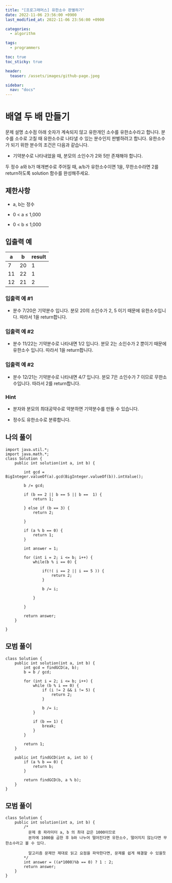 ```yaml
---
title: "[프로그래머스] 유한소수 판별하기"
date: 2022-11-06 23:56:00 +0900
last_modified_at: 2022-11-06 23:56:00 +0900

categories:
  - algorithm

tags: 
  - programmers

toc: true
toc_sticky: true

header: 
  teaser: /assets/images/github-page.jpeg

sidebar:
  nav: "docs"
---
```


# 배열 두 배 만들기
문제 설명
소수점 아래 숫자가 계속되지 않고 유한개인 소수를 유한소수라고 합니다. 분수를 소수로 고칠 때 유한소수로 나타낼 수 있는 분수인지 판별하려고 합니다. 유한소수가 되기 위한 분수의 조건은 다음과 같습니다.

- 기약분수로 나타내었을 때, 분모의 소인수가 2와 5만 존재해야 합니다.

두 정수 a와 b가 매개변수로 주어질 때, a/b가 유한소수이면 1을, 무한소수라면 2를 return하도록 solution 함수를 완성해주세요.

## 제한사항
- a, b는 정수

- 0 < a ≤ 1,000

- 0 < b ≤ 1,000

## 입출력 예
|a|b|result|
|---|---|---|
|7|20|1|
|11|22|1|
|12|21|2|

### 입출력 예 #1

- 분수 7/20은 기약분수 입니다. 분모 20의 소인수가 2, 5 이기 때문에 유한소수입니다. 따라서 1을 return합니다.
### 입출력 예 #2

- 분수 11/22는 기약분수로 나타내면 1/2 입니다. 분모 2는 소인수가 2 뿐이기 때문에 유한소수 입니다. 따라서 1을 return합니다.
### 입출력 예 #2

- 분수 12/21는 기약분수로 나타내면 4/7 입니다. 분모 7은 소인수가 7 이므로 무한소수입니다. 따라서 2를 return합니다.


### Hint

- 분자와 분모의 최대공약수로 약분하면 기약분수를 만들 수 있습니다.

- 정수도 유한소수로 분류합니다.

## 나의 풀이
```
import java.util.*;
import java.math.*;
class Solution {
    public int solution(int a, int b) {

        int gcd = BigInteger.valueOf(a).gcd(BigInteger.valueOf(b)).intValue();

        b /= gcd;

        if (b == 2 || b == 5 || b ==  1) {
            return 1;

        } else if (b == 3) {
            return 2;

        }

        if (a % b == 0) {
            return 1;
        }

        int answer = 1;

        for (int i = 2; i <= b; i++) {
            while(b % i == 0) {
                
                if(!( i == 2 || i == 5 )) {
                    return 2;
                }
                
                b /= i;

            }
           
        }
        
        return answer;
    }

}
```
## 모범 풀이
```
class Solution {
    public int solution(int a, int b) {
        int gcd = findGCD(a, b);
        b = b / gcd;

        for (int i = 2; i <= b; i++) {
            while (b % i == 0) {
                if (i != 2 && i != 5) {
                    return 2;
                }

                b /= i;
            }

            if (b == 1) {
                break;
            }
        }

        return 1;
    }

    public int findGCD(int a, int b) {
        if (a % b == 0) {
            return b;
        }

        return findGCD(b, a % b);
    }
}
```

## 모범 풀이
```
class Solution {
    public int solution(int a, int b) {
        /*
          문제 중 파라미터 a, b 의 최대 값은 1000이므로 
          분자에 1000을 곱한 후 b와 나누어 떨어진다면 유한소수, 떨어지지 않는다면 무한소수라고 볼 수 있다.
          
          알고리즘 문제만 제대로 읽고 요점을 파악한다면, 문제를 쉽게 해결할 수 있을듯
        */
        int answer = ((a*1000)%b == 0) ? 1 : 2;
        return answer;
    }
}
```
